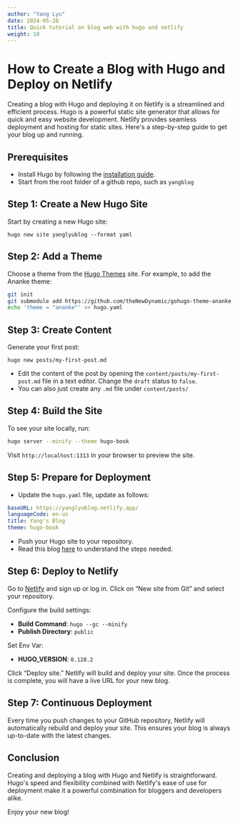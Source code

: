 ```yaml
---
author: "Yang Lyu"
date: 2024-05-28
title: Quick tutorial on blog web with hugo and netlify
weight: 10
---
```


# How to Create a Blog with Hugo and Deploy on Netlify

Creating a blog with Hugo and deploying it on Netlify is a streamlined and efficient process. Hugo is a powerful static site generator that allows for quick and easy website development. Netlify provides seamless deployment and hosting for static sites. Here's a step-by-step guide to get your blog up and running.

## Prerequisites
- Install Hugo by following the [installation guide](https://gohugo.io/getting-started/installing/).
- Start from the root folder of a github repo, such as `yangblog`

## Step 1: Create a New Hugo Site
Start by creating a new Hugo site:
```
hugo new site yanglyublog --format yaml
```

## Step 2: Add a Theme
Choose a theme from the [Hugo Themes](https://themes.gohugo.io/) site. For example, to add the Ananke theme:

```bash
git init
git submodule add https://github.com/theNewDynamic/gohugo-theme-ananke.git themes/ananke
echo 'theme = "ananke"' >> hugo.yaml
```

## Step 3: Create Content
Generate your first post:

```
hugo new posts/my-first-post.md
```

- Edit the content of the post by opening the `content/posts/my-first-post.md` file in a text editor. Change the `draft` status to `false`.
- You can also just create any `.md` file under `content/posts/`

## Step 4: Build the Site
To see your site locally, run:

```bash
hugo server --minify --theme hugo-book
```

Visit `http://localhost:1313` in your browser to preview the site.

## Step 5: Prepare for Deployment

- Update the `hugo.yaml` file, update as follows:

```yaml
baseURL: https://yanglyublog.netlify.app/
languageCode: en-us
title: Yang's Blog
theme: hugo-book
```

- Push your Hugo site to your repository.
- Read this blog [here](https://gohugo.io/hosting-and-deployment/hosting-on-netlify/) to understand the steps needed.

## Step 6: Deploy to Netlify

Go to [Netlify](https://www.netlify.com/) and sign up or log in. Click on “New site from Git” and select your repository.

Configure the build settings:
- **Build Command**: `hugo --gc --minify`
- **Publish Directory**: `public`

Set Env Var: 
- **HUGO_VERSION**: `0.128.2`

Click “Deploy site.” Netlify will build and deploy your site. Once the process is complete, you will have a live URL for your new blog.

## Step 7: Continuous Deployment
Every time you push changes to your GitHub repository, Netlify will automatically rebuild and deploy your site. This ensures your blog is always up-to-date with the latest changes.

## Conclusion
Creating and deploying a blog with Hugo and Netlify is straightforward. Hugo's speed and flexibility combined with Netlify's ease of use for deployment make it a powerful combination for bloggers and developers alike.

Enjoy your new blog!

